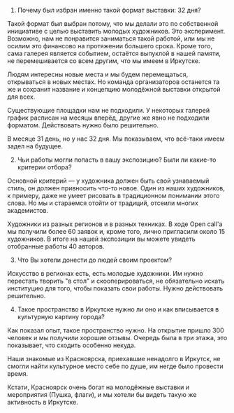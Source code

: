 1) Почему был избран именно такой формат выставки: 32 дня?

Такой формат был выбран потому, что мы делали это по собственной инициативе с целью выставить молодых художников. Это эксперимент. Возможно, нам не понравится заниматься такой работой, или мы не осилим это финансово на протяжении большего срока. Кроме того, сама галерея является событием, остаётся выпуклой в нашей памяти, не перемешивается со всем другим, что мы имеем в Иркутске.

Людям интересны новые места и мы будем перемещаться, открываться в новых местах. Но команда организаторов останется та же и сохранит название и концепцию молодёжной выставки открытой для всех.

Существующие площадки нам не подходили. У некоторых галерей график расписан на месяцы вперёд, другие же явно не подходили форматом. Действовать нужно было решительно.

В месяце 31 день, но у нас 32 дня. Мы показываем, что всё-таки имеем задел на будущее.

2) Чьи работы могли попасть в вашу экспозицию? Были ли какие-то критерии отбора?

Основной критерий — у художника должен быть свой узнаваемый стиль, он должен привносить что-то новое. Один из наших художников, к примеру, даже не умеет рисовать в традиционном понимании этого слова. Но мы и стараемся отойти от традиций, отсеили многих академистов.

Художники из разных регионов и в разных техниках. В ходе Open call'а мы получили более 60 заявок и, кроме того, лично пригласили около 15 художников. В итоге на нашей экспозиции вы можете увидеть отобранные работы 40 авторов.

3) Что Вы хотели донести до людей своим проектом?

Искусство в регионах есть, есть молодые художники. Им нужно перестать творить "в стол" и скооперироваться, не обязательно искать институцию для того, чтобы показать свои работы. Нужно действовать решительно.

4) Такое пространство в Иркутске нужно ли оно и как вписывается в культурную картину города?

Как показал опыт, такое пространство нужно. На открытие пришло 300 человек и мы получили хорошие отзывы. Очередь была в три этажа, это показывает, что сходить особенно некуда.

Наши знакомые из Красноярска, приехавшие ненадолго в Иркутск, не смогли найти культурное место себе по душе, им негде было провести время.

Кстати, Красноярск очень богат на молодёжные выставки и мероприятия (Пушка, флаги), и мы хотели бы видеть такую же активность в Иркутске.